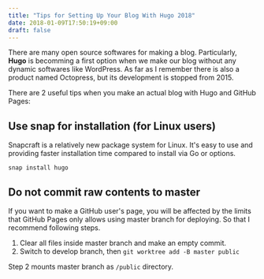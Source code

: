 ```yaml
---
title: "Tips for Setting Up Your Blog With Hugo 2018"
date: 2018-01-09T17:50:19+09:00
draft: false
---
```


There are many open source softwares for making a blog. Particularly, **Hugo** is becomming a first option when we make our blog without any dynamic softwares like WordPress. As far as I remember there is also a product named Octopress, but its development is stopped from 2015.

There are 2 useful tips when you make an actual blog with Hugo and GitHub Pages:

## Use snap for installation (for Linux users)

Snapcraft is a relatively new package system for Linux. It's easy to use and providing faster installation time compared to install via Go or options.

```
snap install hugo
```

## Do not commit raw contents to master

If you want to make a GitHub user's page, you will be affected by the limits that GitHub Pages only allows using master branch for deploying. So that I recommend following steps.

1. Clear all files inside master branch and make an empty commit.
2. Switch to develop branch, then `git worktree add -B master public`

Step 2 mounts master branch as `/public` directory.

